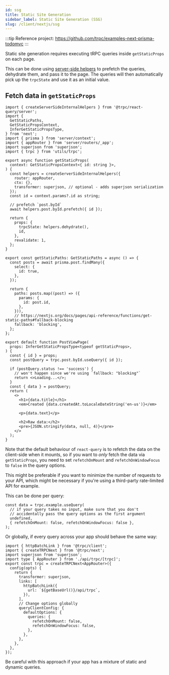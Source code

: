 ```yaml
---
id: ssg
title: Static Site Generation
sidebar_label: Static Site Generation (SSG)
slug: /client/nextjs/ssg
---
```


:::tip
Reference project: https://github.com/trpc/examples-next-prisma-todomvc
:::

Static site generation requires executing tRPC queries inside `getStaticProps` on each page.

This can be done using [server-side helpers](/docs/client/nextjs/server-side-helpers) to prefetch the queries, dehydrate them, and pass it to the page. The queries will then automatically pick up the `trpcState` and use it as an initial value.

## Fetch data in `getStaticProps`

```tsx title='pages/posts/[id].tsx'
import { createServerSideInternalHelpers } from '@trpc/react-query/server';
import {
  GetStaticPaths,
  GetStaticPropsContext,
  InferGetStaticPropsType,
} from 'next';
import { prisma } from 'server/context';
import { appRouter } from 'server/routers/_app';
import superjson from 'superjson';
import { trpc } from 'utils/trpc';

export async function getStaticProps(
  context: GetStaticPropsContext<{ id: string }>,
) {
  const helpers = createServerSideInternalHelpers({
    router: appRouter,
    ctx: {},
    transformer: superjson, // optional - adds superjson serialization
  });
  const id = context.params?.id as string;

  // prefetch `post.byId`
  await helpers.post.byId.prefetch({ id });

  return {
    props: {
      trpcState: helpers.dehydrate(),
      id,
    },
    revalidate: 1,
  };
}

export const getStaticPaths: GetStaticPaths = async () => {
  const posts = await prisma.post.findMany({
    select: {
      id: true,
    },
  });

  return {
    paths: posts.map((post) => ({
      params: {
        id: post.id,
      },
    })),
    // https://nextjs.org/docs/pages/api-reference/functions/get-static-paths#fallback-blocking
    fallback: 'blocking',
  };
};

export default function PostViewPage(
  props: InferGetStaticPropsType<typeof getStaticProps>,
) {
  const { id } = props;
  const postQuery = trpc.post.byId.useQuery({ id });

  if (postQuery.status !== 'success') {
    // won't happen since we're using `fallback: "blocking"`
    return <>Loading...</>;
  }
  const { data } = postQuery;
  return (
    <>
      <h1>{data.title}</h1>
      <em>Created {data.createdAt.toLocaleDateString('en-us')}</em>

      <p>{data.text}</p>

      <h2>Raw data:</h2>
      <pre>{JSON.stringify(data, null, 4)}</pre>
    </>
  );
}
```

Note that the default behaviour of `react-query` is to refetch the data on the client-side when it mounts, so if you want to _only_ fetch the data via `getStaticProps`, you need to set `refetchOnMount` and `refetchOnWindowFocus` to `false` in the query options.

This might be preferable if you want to minimize the number of requests to your API, which might be necessary if you're using a third-party rate-limited API for example.

This can be done per query:

```tsx
const data = trpc.example.useQuery(
  // if your query takes no input, make sure that you don't
  // accidentally pass the query options as the first argument
  undefined,
  { refetchOnMount: false, refetchOnWindowFocus: false },
);
```

Or globally, if every query across your app should behave the same way:

```tsx title='utils/trpc.ts'
import { httpBatchLink } from '@trpc/client';
import { createTRPCNext } from '@trpc/next';
import superjson from 'superjson';
import type { AppRouter } from './api/trpc/[trpc]';
export const trpc = createTRPCNext<AppRouter>({
  config(opts) {
    return {
      transformer: superjson,
      links: [
        httpBatchLink({
          url: `${getBaseUrl()}/api/trpc`,
        }),
      ],
      // Change options globally
      queryClientConfig: {
        defaultOptions: {
          queries: {
            refetchOnMount: false,
            refetchOnWindowFocus: false,
          },
        },
      },
    },
  },
});
```

Be careful with this approach if your app has a mixture of static and dynamic queries.

